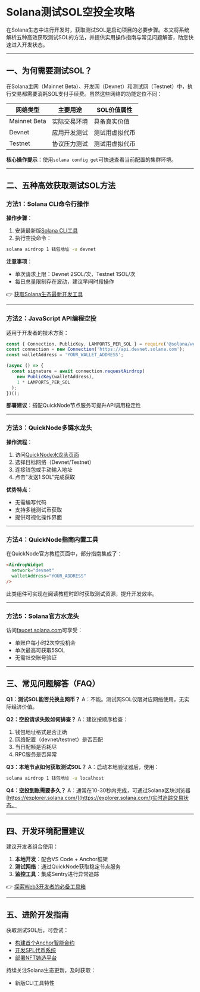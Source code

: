 # Solana测试SOL空投全攻略

在Solana生态中进行开发时，获取测试SOL是启动项目的必要步骤。本文将系统解析五种高效获取测试SOL的方法，并提供实用操作指南与常见问题解答，助您快速进入开发状态。

---

## 一、为何需要测试SOL？

在Solana主网（Mainnet Beta）、开发网（Devnet）和测试网（Testnet）中，执行交易都需要消耗SOL支付手续费。虽然这些网络的功能定位不同：

| 网络类型   | 主要用途               | SOL价值属性     |
|------------|------------------------|-----------------|
| Mainnet Beta | 实际交易环境           | 具备真实价值    |
| Devnet     | 应用开发测试           | 测试用虚拟代币  |
| Testnet    | 协议压力测试           | 测试用虚拟代币  |

**核心操作提示**：使用`solana config get`可快速查看当前配置的集群环境。

---

## 二、五种高效获取测试SOL方法

### 方法1：Solana CLI命令行操作

**操作步骤**：
1. 安装最新版[Solana CLI工具](https://docs.solana.com/cli/install-solana-cli-tools)
2. 执行空投命令：
```bash
solana airdrop 1 钱包地址 -u devnet
```

**注意事项**：
- 单次请求上限：Devnet 2SOL/次，Testnet 1SOL/次
- 每日总量限制存在波动，建议早间时段操作

👉 [获取Solana生态最新开发工具](https://bit.ly/okx_welcome)

---

### 方法2：JavaScript API编程空投

适用于开发者的技术方案：
```javascript
const { Connection, PublicKey, LAMPORTS_PER_SOL } = require('@solana/web3.js');
const connection = new Connection('https://api.devnet.solana.com');
const walletAddress = 'YOUR_WALLET_ADDRESS';

(async () => {
  const signature = await connection.requestAirdrop(
    new PublicKey(walletAddress),
    1 * LAMPORTS_PER_SOL
  );
})();
```

**部署建议**：搭配QuickNode节点服务可提升API调用稳定性

---

### 方法3：QuickNode多链水龙头

**操作流程**：
1. 访问[QuickNode水龙头页面](https://faucet.quicknode.com/)
2. 选择目标网络（Devnet/Testnet）
3. 连接钱包或手动输入地址
4. 点击"发送1 SOL"完成获取

**优势特点**：
- 无需编写代码
- 支持多链测试币获取
- 提供可视化操作界面

---

### 方法4：QuickNode指南内置工具

在QuickNode官方教程页面中，部分指南集成了：
```html
<AirdropWidget 
  network="devnet" 
  walletAddress="YOUR_ADDRESS"
/>
```
此类组件可实现在阅读教程时即时获取测试资源，提升开发效率。

---

### 方法5：Solana官方水龙头

访问[faucet.solana.com](https://faucet.solana.com/)可享受：
- 单账户每小时2次空投机会
- 单次最高可获取5SOL
- 无需社交账号验证

---

## 三、常见问题解答（FAQ）

**Q1：测试SOL能否兑换主网币？**
A：不能。测试网SOL仅限对应网络使用，无实际经济价值。

**Q2：空投请求失败如何排查？**
A：建议按顺序检查：
1. 钱包地址格式是否正确
2. 网络配置（devnet/testnet）是否匹配
3. 当日配额是否耗尽
4. RPC服务是否异常

**Q3：本地节点如何获取测试SOL？**
A：启动本地验证器后，使用：
```bash
solana airdrop 1 钱包地址 -u localhost
```

**Q4：空投到账需要多久？**
A：通常在10-30秒内完成，可通过Solana区块浏览器[https://explorer.solana.com/](https://explorer.solana.com/)实时追踪交易状态。

---

## 四、开发环境配置建议

建议开发者组合使用：
1. **本地开发**：配合VS Code + Anchor框架
2. **测试网络**：通过QuickNode获取稳定节点服务
3. **监控工具**：集成Sentry进行异常追踪

👉 [探索Web3开发者的必备工具箱](https://bit.ly/okx_welcome)

---

## 五、进阶开发指南

获取测试SOL后，可尝试：
- [构建首个Anchor智能合约](https://www.quicknode.com/guides/solana-development/how-to-write-your-first-anchor-program-in-solana-part-1)
- [开发SPL代币系统](https://www.quicknode.com/guides/solana-development/how-to-create-a-fungible-spl-token-with-the-new-metaplex-token-standard)
- [部署NFT铸造平台](https://www.quicknode.com/guides/solana-development/how-to-mint-an-nft-on-solana-using-typescript)

持续关注Solana生态更新，及时获取：
- 新版CLI工具特性